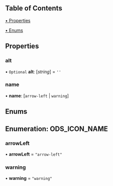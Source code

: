 ## Table of Contents
[• Properties](#properties)



[• Enums](#enums)

## Properties
### alt

• `Optional` **alt**: [_string_] = `''`


### name

•  **name**: [`arrow-left` | `warning`] 




## Enums
## Enumeration: ODS_ICON_NAME

### arrowLeft

• **arrowLeft** = `"arrow-left"`

### warning

• **warning** = `"warning"`

